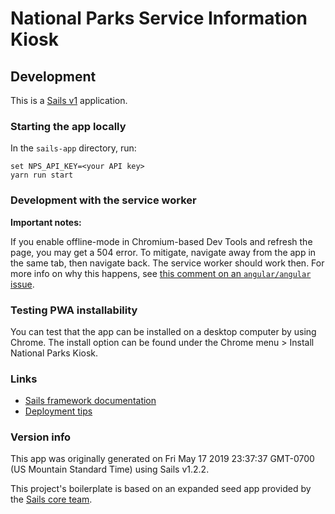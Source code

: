 # National Parks Service Information Kiosk

## Development

This is a [Sails v1](https://sailsjs.com) application.

### Starting the app locally

In the `sails-app` directory, run:

```batchfile
set NPS_API_KEY=<your API key>
yarn run start
```

### Development with the service worker

**Important notes:**

If you enable offline-mode in Chromium-based Dev Tools and refresh the page,
you may get a 504 error. To mitigate, navigate away from the app in the same
tab, then navigate back. The service worker should work then. For more info on
why this happens, see [this comment on an `angular/angular`
issue](https://github.com/angular/angular/issues/21636#issuecomment-372755074).

### Testing PWA installability

You can test that the app can be installed on a desktop computer by using
Chrome. The install option can be found under the Chrome menu > Install
National Parks Kiosk.

### Links

+ [Sails framework documentation](https://sailsjs.com/get-started)
+ [Deployment tips](https://sailsjs.com/documentation/concepts/deployment)


### Version info

This app was originally generated on Fri May 17 2019 23:37:37 GMT-0700 (US
Mountain Standard Time) using Sails v1.2.2.

<!-- Internally, Sails used
[`sails-generate@1.16.8`](https://github.com/balderdashy/sails-generate/tree/v1.16.8/lib/core-generators/new).
-->


This project's boilerplate is based on an expanded seed app provided by the
[Sails core team](https://sailsjs.com/about).


<!--
Note:  Generators are usually run using the globally-installed `sails` CLI
(command-line interface).  This CLI version is _environment-specific_ rather
than app-specific, thus over time, as a project's dependencies are upgraded or
the project is worked on by different developers on different computers using
different versions of Node.js, the Sails dependency in its package.json file
may differ from the globally-installed Sails CLI release it was originally
generated with. (Be sure to always check out the relevant
[upgrading guides](https://sailsjs.com/upgrading) before upgrading the version
of Sails used by your app.  If you're stuck,
[get help here](https://sailsjs.com/support).)
-->
